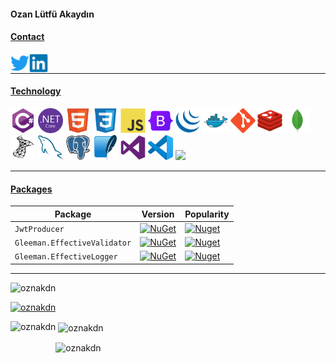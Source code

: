 <h4>Ozan Lütfü Akaydın</h4>

#### <u>Contact</u> ####

[<img align="left" src="https://github.com/devicons/devicon/blob/master/icons/twitter/twitter-original.svg" width="30"/>][Twitter]
[<img align="left" src="https://github.com/devicons/devicon/blob/master/icons/linkedin/linkedin-original.svg" width="30"/>][Linkedin]

<br>
<hr>

#### <u>Technology</u> ####
<p>
<img src="https://github.com/devicons/devicon/blob/master/icons/csharp/csharp-original.svg" width="40">
<img src="https://github.com/devicons/devicon/blob/master/icons/dotnetcore/dotnetcore-original.svg" width="40">
<img src="https://github.com/devicons/devicon/blob/master/icons/html5/html5-original.svg" width="40">
<img src="https://github.com/devicons/devicon/blob/master/icons/css3/css3-original.svg" width="40">
<img src="https://github.com/devicons/devicon/blob/master/icons/javascript/javascript-original.svg" width="40">
<img src="https://github.com/devicons/devicon/blob/master/icons/bootstrap/bootstrap-original.svg" width="40">
<img src="https://github.com/devicons/devicon/blob/master/icons/jquery/jquery-original.svg" width="40">
<img src="https://github.com/devicons/devicon/blob/master/icons/docker/docker-original.svg" width="40">
<img src="https://github.com/devicons/devicon/blob/master/icons/git/git-original.svg" width="40">
<img src="https://github.com/devicons/devicon/blob/master/icons/redis/redis-original.svg" width="40">
<img src="https://github.com/devicons/devicon/blob/master/icons/mongodb/mongodb-original.svg" width="40">
<img src="https://github.com/devicons/devicon/blob/master/icons/microsoftsqlserver/microsoftsqlserver-plain.svg" width="40">
<img src="https://github.com/devicons/devicon/blob/master/icons/mysql/mysql-original.svg" width="40">
<img src="https://github.com/devicons/devicon/blob/master/icons/postgresql/postgresql-original.svg" width="40">
<img src="https://github.com/devicons/devicon/blob/master/icons/sqlite/sqlite-original.svg" width="40">
<img src="https://github.com/devicons/devicon/blob/master/icons/visualstudio/visualstudio-plain.svg" width="40">
<img src="https://github.com/devicons/devicon/blob/master/icons/vscode/vscode-original.svg" width="40">
<img src="https://github.com/flathub/com.getpostman.Postman/blob/master/logo-mark.svg" width="40">
</p>


<hr>

#### <u>Packages</u>
| Package |  Version | Popularity |
| ------- | ----- | ----- |
| `JwtProducer` | [![NuGet](https://img.shields.io/nuget/v/JwtProducer.svg)](https://www.nuget.org/packages/JwtProducer/) | [![Nuget](https://img.shields.io/nuget/dt/JwtProducer.svg)](https://www.nuget.org/packages/JwtProducer/) |
| `Gleeman.EffectiveValidator` | [![NuGet](https://img.shields.io/nuget/v/Gleeman.EffectiveValidator.svg)](https://www.nuget.org/packages/Gleeman.EffectiveValidator) | [![Nuget](https://img.shields.io/nuget/dt/Gleeman.EffectiveValidator.svg)](https://www.nuget.org/packages/Gleeman.EffectiveValidator) |
| `Gleeman.EffectiveLogger` | [![NuGet](https://img.shields.io/nuget/v/Gleeman.EffectiveLogger.svg)](https://www.nuget.org/packages/Gleeman.EffectiveLogger) | [![Nuget](https://img.shields.io/nuget/dt/Gleeman.EffectiveLogger.svg)](https://www.nuget.org/packages/Gleeman.EffectiveLogger) |

<hr>
<p align="left"> <img src="https://komarev.com/ghpvc/?username=oznakdn&label=Profile%20views&color=0e75b6&style=flat" alt="oznakdn" /> </p>
<p align="left"> <a href="https://github.com/ryo-ma/github-profile-trophy"><img src="https://github-profile-trophy.vercel.app/?username=oznakdn&theme=nord" alt="oznakdn" /></a> </p>
<img align="left" height="180em" src="https://github-readme-stats.vercel.app/api/top-langs/?username=oznakdn&layout=compact&theme=highcontrast" alt=oznakdn />
<p>&nbsp;<img align="center" height="180em" src="https://github-readme-stats.vercel.app/api?username=oznakdn&show_icons=true&locale=en&theme=highcontrast" alt="oznakdn" /></p>
<p><img align="center" height="180em" src="https://github-readme-streak-stats.herokuapp.com/?user=oznakdn&theme=highcontrast" alt="oznakdn" /></p>

[Twitter]:https://twitter.com/OzanAkaydin29
[Linkedin]:https://www.linkedin.com/in/ozan-l%C3%BCtf%C3%BC-akaydin/
[Medium]:https://medium.com/@ozanakaydin
[Stackoverflow]:https://stackoverflow.com/users/15339231/ozanakdn
[HackerRank]:https://www.hackerrank.com/ozanakaydin
[CodeWars]:https://coderbyte.com/profile/oznakdn
[LeetCode]:https://leetcode.com/ozanakaydin/
[CodeWars]:https://www.codewars.com/users/oznakdn



